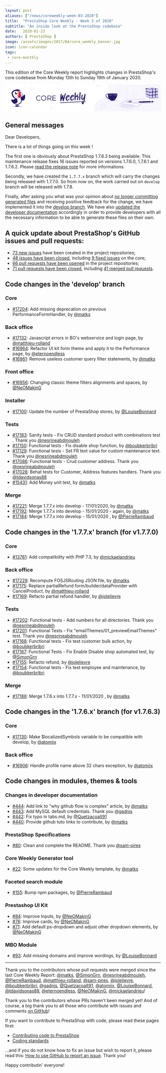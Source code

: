 ```yaml
---
layout: post
aliases: ["/news/coreweekly-week-03-2020"]
title:  "PrestaShop Core Weekly - Week 3 of 2020"
subtitle: "An inside look at the PrestaShop codebase"
date:   2020-01-23
authors: [ PrestaShop ]
image: /assets/images/2017/04/core_weekly_banner.jpg
icon: icon-calendar
tags:
 - core-monthly
---
```


This edition of the Core Weekly report highlights changes in PrestaShop's core codebase from Monday 13th to Sunday 19th of January 2020.

![Core Weekly banner](/assets/images/2018/12/banner-core-weekly.jpg)

## General messages

Dear Developers,

There is a lot of things going on this week !

The first one is obviously about PrestaShop 1.7.6.3 being available. This maintenance release fixes 16 issues reported on versions 1.7.6.0, 1.7.6.1 and 1.7.6.2. Please [read the release note](https://build.prestashop.com/news/prestashop-1-7-6-3-maintenance-release/) for more informations.

Secondly, we have created the `1.7.7.x` branch which will carry the changes being released with 1.7.7.0. So from now on, the work carried out on `develop` branch will be released with 1.7.8.

Finally, after asking you what was your opinion about [no longer committing generated files](https://build.prestashop.com/news/open-question-not-commiting-assets-anymore/) and receiving positive feedback for the change, we have implemented it into the [develop branch](https://github.com/PrestaShop/PrestaShop/pull/16670). We have also [updated the developer documentation](https://github.com/PrestaShop/docs/pull/418) accordingly in order to provide developers with all the necessary information to be able to generate these files on their own.

## A quick update about PrestaShop's GitHub issues and pull requests:

- [73 new issues](https://github.com/search?q=org%3APrestaShop+is%3Apublic++-repo%3Aprestashop%2Fprestashop.github.io++is%3Aissue+created%3A2020-01-13..2020-01-19) have been created in the project repositories;
- [48 issues have been closed](https://github.com/search?q=org%3APrestaShop+is%3Apublic++-repo%3Aprestashop%2Fprestashop.github.io++is%3Aissue+closed%3A2020-01-13..2020-01-19), including [9 fixed issues](https://github.com/search?q=org%3APrestaShop+is%3Apublic++-repo%3Aprestashop%2Fprestashop.github.io++is%3Aissue+label%3Afixed+closed%3A2020-01-13..2020-01-19) on the core;
- [66 pull requests have been opened](https://github.com/search?q=org%3APrestaShop+is%3Apublic++-repo%3Aprestashop%2Fprestashop.github.io++is%3Apr+created%3A2020-01-13..2020-01-19) in the project repositories;
- [71 pull requests have been closed](https://github.com/search?q=org%3APrestaShop+is%3Apublic++-repo%3Aprestashop%2Fprestashop.github.io++is%3Apr+closed%3A2020-01-13..2020-01-19), including [41 merged pull requests](https://github.com/search?q=org%3APrestaShop+is%3Apublic++-repo%3Aprestashop%2Fprestashop.github.io++is%3Apr+merged%3A2020-01-13..2020-01-19).


## Code changes in the 'develop' branch


### Core
* [#17204](https://github.com/PrestaShop/PrestaShop/pull/17204): Add missing deprecation on previous PerformanceFormHandler, by [@matks](https://github.com/matks)


### Back office
* [#17132](https://github.com/PrestaShop/PrestaShop/pull/17132): Javascript errors in BO's webservice and login page, by [@matthieu-rolland](https://github.com/matthieu-rolland)
* [#16964](https://github.com/PrestaShop/PrestaShop/pull/16964): Refactor UI kit form theme and apply it to the Performance page, by [@eternoendless](https://github.com/eternoendless)
* [#16961](https://github.com/PrestaShop/PrestaShop/pull/16961): Remove useless customer query filter statements, by [@matks](https://github.com/matks)


### Front office
* [#16956](https://github.com/PrestaShop/PrestaShop/pull/16956): Changing classic theme filters alignments and spaces, by [@NeOMakinG](https://github.com/NeOMakinG)


### Installer
* [#17100](https://github.com/PrestaShop/PrestaShop/pull/17100): Update the number of PrestaShop stores, by [@LouiseBonnard](https://github.com/LouiseBonnard)


### Tests
* [#17183](https://github.com/PrestaShop/PrestaShop/pull/17183): Sanity tests - Fix CRUD standard product with combinations test . Thank you [@nesrineabdmouleh](https://github.com/nesrineabdmouleh)
* [#17150](https://github.com/PrestaShop/PrestaShop/pull/17150): Functional tests - Fix disable shop function, by [@boubkerbribri](https://github.com/boubkerbribri)
* [#17129](https://github.com/PrestaShop/PrestaShop/pull/17129): Functional tests - Set FR text value for custom maintenance text. Thank you [@nesrineabdmouleh](https://github.com/nesrineabdmouleh)
* [#17086](https://github.com/PrestaShop/PrestaShop/pull/17086): Functional tests - Crud customer address. Thank you [@nesrineabdmouleh](https://github.com/nesrineabdmouleh)
* [#17028](https://github.com/PrestaShop/PrestaShop/pull/17028): Behat tests for Customer, Address features handlers. Thank you [@tdavidsonas88](https://github.com/tdavidsonas88)
* [#15431](https://github.com/PrestaShop/PrestaShop/pull/15431): Add Money unit test, by [@matks](https://github.com/matks)


### Merge
* [#17221](https://github.com/PrestaShop/PrestaShop/pull/17221): Merge 1.7.7.x into develop - 17/01/2020, by [@matks](https://github.com/matks)
* [#17192](https://github.com/PrestaShop/PrestaShop/pull/17192): Merge 1.7.7.x into develop - 15/01/2020 - again, by [@matks](https://github.com/matks)
* [#17184](https://github.com/PrestaShop/PrestaShop/pull/17184): Merge 1.7.7.x into develop - 15/01/2020 , by [@PierreRambaud](https://github.com/PierreRambaud)


## Code changes in the '1.7.7.x' branch (for v1.7.7.0)


### Core
* [#13761](https://github.com/PrestaShop/PrestaShop/pull/13761): Add compatibility with PHP 7.3, by [@mickaelandrieu](https://github.com/mickaelandrieu)


### Back office
* [#17229](https://github.com/PrestaShop/PrestaShop/pull/17229): Recompute FOSJSRouting JSON file, by [@matks](https://github.com/matks)
* [#17175](https://github.com/PrestaShop/PrestaShop/pull/17175): Replace partialRefund form/builder/dataProvider with CancelProduct, by [@matthieu-rolland](https://github.com/matthieu-rolland)
* [#17169](https://github.com/PrestaShop/PrestaShop/pull/17169): Refacto partial refund handler, by [@jolelievre](https://github.com/jolelievre)


### Tests
* [#17202](https://github.com/PrestaShop/PrestaShop/pull/17202): Functional tests - Add numbers for all directories. Thank you [@nesrineabdmouleh](https://github.com/nesrineabdmouleh)
* [#17201](https://github.com/PrestaShop/PrestaShop/pull/17201): Functional Tests - Fix "emailThemes/01_previewEmailThemes" test. Thank you [@nesrineabdmouleh](https://github.com/nesrineabdmouleh)
* [#17168](https://github.com/PrestaShop/PrestaShop/pull/17168): Functional tests - Fix test customer bulk action, by [@boubkerbribri](https://github.com/boubkerbribri)
* [#17167](https://github.com/PrestaShop/PrestaShop/pull/17167): Functional Tests - Fix Enable Disable shop automated test, by [@SimonGrn](https://github.com/SimonGrn)
* [#17155](https://github.com/PrestaShop/PrestaShop/pull/17155): Refacto refund, by [@jolelievre](https://github.com/jolelievre)
* [#17154](https://github.com/PrestaShop/PrestaShop/pull/17154): Functional tests - Fix test employee and maintenance, by [@boubkerbribri](https://github.com/boubkerbribri)


### Merge
* [#17186](https://github.com/PrestaShop/PrestaShop/pull/17186): Merge 1.7.6.x into 1.7.7.x - 11/01/2020 , by [@matks](https://github.com/matks)


## Code changes in the '1.7.6.x' branch (for v1.7.6.3)


### Core
* [#17130](https://github.com/PrestaShop/PrestaShop/pull/17130): Make $localizedSymbols variable to be compatible with develop, by [@atomiix](https://github.com/atomiix)


### Back office
* [#16906](https://github.com/PrestaShop/PrestaShop/pull/16906): Handle profile name above 32 chars exception, by [@atomiix](https://github.com/atomiix)


## Code changes in modules, themes & tools


### Changes in developer documentation
* [#444](https://github.com/PrestaShop/docs/pull/444): Add link to "why github flow is complex" article, by [@matks](https://github.com/matks)
* [#443](https://github.com/PrestaShop/docs/pull/443): Add MySQL default credentials. Thank you [@gadnis](https://github.com/gadnis)
* [#442](https://github.com/PrestaShop/docs/pull/442): Fix typo in tabs.md, by [@Quetzacoalt91](https://github.com/Quetzacoalt91)
* [#440](https://github.com/PrestaShop/docs/pull/440): Provide github tuto links to contribute, by [@matks](https://github.com/matks)


### PrestaShop Specifications
* [#80](https://github.com/PrestaShop/prestashop-specs/pull/80): Clean and complete the README. Thank you [@sam-pires](https://github.com/sam-pires)


### Core Weekly Generator tool
* [#22](https://github.com/PrestaShop/core-weekly-generator/pull/22): Some updates for the Core Weekly template, by [@matks](https://github.com/matks)


### Faceted search module
* [#155](https://github.com/PrestaShop/ps_facetedsearch/pull/155): Bump npm packages, by [@PierreRambaud](https://github.com/PierreRambaud)


### Prestashop UI Kit
* [#84](https://github.com/PrestaShop/prestashop-ui-kit/pull/84): Improve Inputs, by [@NeOMakinG](https://github.com/NeOMakinG)
* [#76](https://github.com/PrestaShop/prestashop-ui-kit/pull/76): Improve cards, by [@NeOMakinG](https://github.com/NeOMakinG)
* [#71](https://github.com/PrestaShop/prestashop-ui-kit/pull/71): Add default ps-dropdown and adjust other dropdown elements, by [@NeOMakinG](https://github.com/NeOMakinG)


### MBO Module
* [#93](https://github.com/PrestaShop/ps_mbo/pull/93): Add missing domains and improve wordings, by [@LouiseBonnard](https://github.com/LouiseBonnard)


<hr />

Thank you to the contributors whose pull requests were merged since the last Core Weekly Report: [@matks](https://github.com/matks), [@SimonGrn](https://github.com/SimonGrn), [@nesrineabdmouleh](https://github.com/nesrineabdmouleh), [@PierreRambaud](https://github.com/PierreRambaud), [@matthieu-rolland](https://github.com/matthieu-rolland), [@sam-pires](https://github.com/sam-pires), [@jolelievre](https://github.com/jolelievre), [@boubkerbribri](https://github.com/boubkerbribri), [@gadnis](https://github.com/gadnis), [@Quetzacoalt91](https://github.com/Quetzacoalt91), [@atomiix](https://github.com/atomiix), [@LouiseBonnard](https://github.com/LouiseBonnard), [@tdavidsonas88](https://github.com/tdavidsonas88), [@eternoendless](https://github.com/eternoendless), [@NeOMakinG](https://github.com/NeOMakinG), [@mickaelandrieu](https://github.com/mickaelandrieu)!

Thank you to the contributors whose PRs haven't been merged yet! And of course, a big thank you to all those who contribute with issues and comments [on GitHub](https://github.com/PrestaShop/PrestaShop)!

If you want to contribute to PrestaShop with code, please read these pages first:

 * [Contributing code to PrestaShop](https://devdocs.prestashop.com/1.7/contribute/contribution-guidelines/)
 * [Coding standards](https://devdocs.prestashop.com/1.7/development/coding-standards/)

...and if you do not know how to fix an issue but wish to report it, please read this: [How to use GitHub to report an issue](https://devdocs.prestashop.com/1.7/contribute/contribute-reporting-issues/). Thank you!

Happy contributin' everyone!
